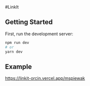 #LinkIt

## Getting Started

First, run the development server:

```bash
npm run dev
# or
yarn dev
```

## Example

https://linkit-orcin.vercel.app/mspiewak
